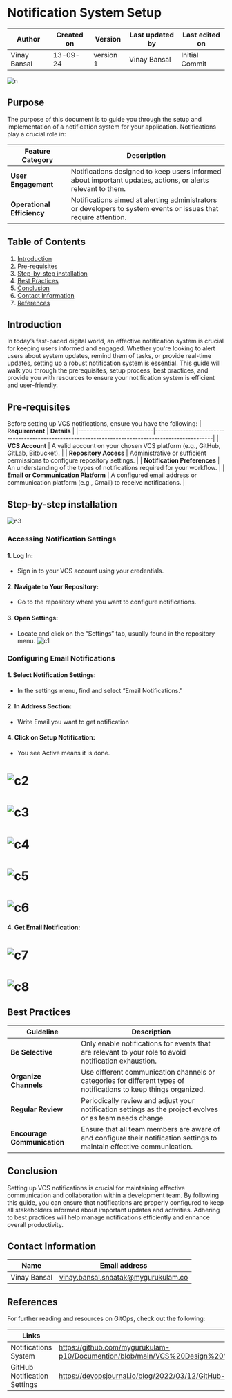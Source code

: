 # Notification System Setup

| Author        | Created on | Version | Last updated by | Last edited on |
|-------------|---------|-------------|-------------|---------|
| Vinay Bansal | 13-09-24 | version 1 | Vinay Bansal | Initial Commit |

![n](https://github.com/user-attachments/assets/6dbf9a80-377f-44c4-97fb-ec37d7788e44)


## Purpose
The purpose of this document is to guide you through the setup and implementation of a notification system for your application. Notifications play a crucial role in:

| Feature Category        | Description                                                                                              | 
|-------------------------|----------------------------------------------------------------------------------------------------------|
| **User Engagement**     | Notifications designed to keep users informed about important updates, actions, or alerts relevant to them. | 
| **Operational Efficiency** | Notifications aimed at alerting administrators or developers to system events or issues that require attention. |

## Table of Contents 
1. [Introduction](#introduction)
2. [Pre-requisites](#pre-requisites)
3. [Step-by-step installation](#step-by-step-installation)
4. [Best Practices](#best-practices)
5. [Conclusion](#conclusion)
6. [Contact Information](#contact-information)
7. [References](#references)

## Introduction
In today’s fast-paced digital world, an effective notification system is crucial for keeping users informed and engaged. Whether you're looking to alert users about system updates, remind them of tasks, or provide real-time updates, setting up a robust notification system is essential. This guide will walk you through the prerequisites, setup process, best practices, and provide you with resources to ensure your notification system is efficient and user-friendly.

## Pre-requisites
Before setting up VCS notifications, ensure you have the following:
| **Requirement**           | **Details**                                                                                       |
|---------------------------|---------------------------------------------------------------------------------------------------|
| **VCS Account**           | A valid account on your chosen VCS platform (e.g., GitHub, GitLab, Bitbucket).                    |
| **Repository Access**     | Administrative or sufficient permissions to configure repository settings.                        |
| **Notification Preferences** | An understanding of the types of notifications required for your workflow.                         |
| **Email or Communication Platform** | A configured email address or communication platform (e.g., Gmail) to receive notifications.        |


##  Step-by-step installation
![n3](https://github.com/user-attachments/assets/1bb4641a-af0b-4ef8-8693-8d50ee88b77c)


### Accessing Notification Settings

#### 1.	Log In:
- Sign in to your VCS account using your credentials.
#### 2.	Navigate to Your Repository:
-	Go to the repository where you want to configure notifications.
#### 3.	Open Settings:
-	Locate and click on the “Settings” tab, usually found in the repository menu.
![c1](https://github.com/user-attachments/assets/39bae158-3c32-48af-830a-2573a5bde83e)

### Configuring Email Notifications

#### 1.	Select Notification Settings:
-	In the settings menu, find and select “Email Notifications.”
#### 2.	In Address Section:
- Write Email you want to get notification
#### 4.	Click on Setup Notification:
-	You see Active means it is done.
# ![c2](https://github.com/user-attachments/assets/ff122e4e-9849-43ea-ad7d-b94d05ad7bd0)
# ![c3](https://github.com/user-attachments/assets/c3721bd5-7480-4c21-a445-2f5b0fc690ac)
# ![c4](https://github.com/user-attachments/assets/ed9be4be-63cf-44c2-b65a-dc9640367d95)
# ![c5](https://github.com/user-attachments/assets/f58e8fc8-f7db-4701-a4de-ca25527f32e3)
# ![c6](https://github.com/user-attachments/assets/a2caa9ff-2533-43dd-8ed5-8816528e6fdd)
#### 4.	Get Email Notification:
# ![c7](https://github.com/user-attachments/assets/5992bbb7-95f7-41e0-ad8f-a8b1f7265723)
# ![c8](https://github.com/user-attachments/assets/4ceb127a-151d-4764-a014-cb889150f20c)



## Best Practices
| **Guideline**             | **Description**                                                                                           |
|---------------------------|-----------------------------------------------------------------------------------------------------------|
| **Be Selective**          | Only enable notifications for events that are relevant to your role to avoid notification exhaustion.       |
| **Organize Channels**     | Use different communication channels or categories for different types of notifications to keep things organized. |
| **Regular Review**        | Periodically review and adjust your notification settings as the project evolves or as team needs change. |
| **Encourage Communication** | Ensure that all team members are aware of and configure their notification settings to maintain effective communication. |

## Conclusion

Setting up VCS notifications is crucial for maintaining effective communication and collaboration within a development team. By following this guide, you can ensure that notifications are properly configured to keep all stakeholders informed about important updates and activities. Adhering to best practices will help manage notifications efficiently and enhance overall productivity.


## Contact Information

| Name | Email address|
|------|---------------------|
| Vinay Bansal | vinay.bansal.snaatak@mygurukulam.co |

## References
For further reading and resources on GitOps, check out the following:

| Links | Descriptions|
|------|---------------------|
| Notifications System | https://github.com/mygurukulam-p10/Documention/blob/main/VCS%20Design%20%2B%20POC/VCS%20Notification%20System/Notification%20Concept%20/readme.md| 
|GitHub Notification Settings | https://devopsjournal.io/blog/2022/03/12/GitHub-notification-settings | 

